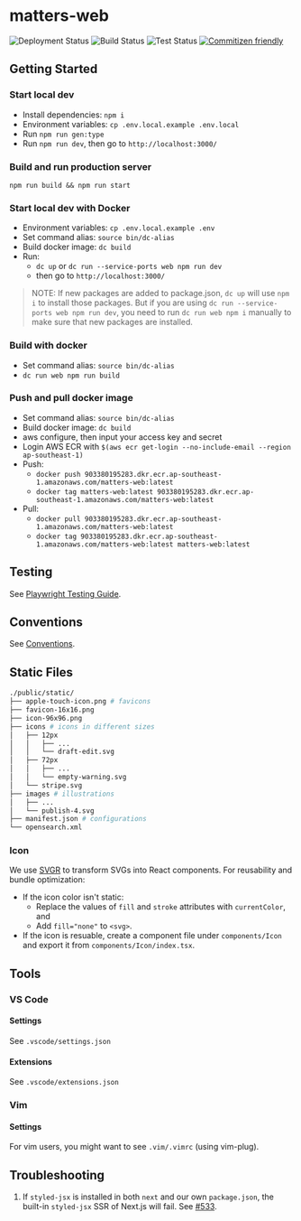 # matters-web

![Deployment Status](https://github.com/thematters/matters-web/workflows/Deployment/badge.svg) ![Build Status](https://github.com/thematters/matters-web/workflows/Test%20Build/badge.svg) ![Test Status](https://github.com/thematters/matters-web/workflows/Test%20E2E/badge.svg) [![Commitizen friendly](https://img.shields.io/badge/commitizen-friendly-brightgreen.svg)](http://commitizen.github.io/cz-cli/)

## Getting Started

### Start local dev

- Install dependencies: `npm i`
- Environment variables: `cp .env.local.example .env.local`
- Run `npm run gen:type`
- Run `npm run dev`, then go to `http://localhost:3000/`

### Build and run production server

`npm run build && npm run start`

### Start local dev with Docker

- Environment variables: `cp .env.local.example .env`
- Set command alias: `source bin/dc-alias`
- Build docker image: `dc build`
- Run:
  - `dc up` or `dc run --service-ports web npm run dev`
  - then go to `http://localhost:3000/`

> NOTE: If new packages are added to package.json, `dc up` will use `npm i` to install those packages. But if you are using `dc run --service-ports web npm run dev`, you need to run `dc run web npm i` manually to make sure that new packages are installed.

### Build with docker

- Set command alias: `source bin/dc-alias`
- `dc run web npm run build`

### Push and pull docker image

- Set command alias: `source bin/dc-alias`
- Build docker image: `dc build`
- aws configure, then input your access key and secret
- Login AWS ECR with `$(aws ecr get-login --no-include-email --region ap-southeast-1)`
- Push:
  - `docker push 903380195283.dkr.ecr.ap-southeast-1.amazonaws.com/matters-web:latest`
  - `docker tag matters-web:latest 903380195283.dkr.ecr.ap-southeast-1.amazonaws.com/matters-web:latest`
- Pull:
  - `docker pull 903380195283.dkr.ecr.ap-southeast-1.amazonaws.com/matters-web:latest`
  - `docker tag 903380195283.dkr.ecr.ap-southeast-1.amazonaws.com/matters-web:latest matters-web:latest`

## Testing

See [Playwright Testing Guide](https://www.notion.so/matterslab/Playwright-Testing-Guide-60caa248d5ce4d70938b7b2f2c7e9139).

## Conventions

See [Conventions](https://www.notion.so/matterslab/Conventions-acbed6763f6746319396978c19340d78).

## Static Files

```bash
./public/static/
├── apple-touch-icon.png # favicons
├── favicon-16x16.png
├── icon-96x96.png
├── icons # icons in different sizes
│   ├── 12px
│   │   ├── ...
│   │   └── draft-edit.svg
│   ├── 72px
│   │   ├── ...
│   │   └── empty-warning.svg
│   └── stripe.svg
├── images # illustrations
│   ├── ...
│   └── publish-4.svg
├── manifest.json # configurations
└── opensearch.xml
```

### Icon

We use [SVGR](https://react-svgr.com/) to transform SVGs into React components. For reusability and bundle optimization:

- If the icon color isn't static:
  - Replace the values of `fill` and `stroke` attributes with `currentColor`, and
  - Add `fill="none"` to `<svg>`.
- If the icon is resuable, create a component file under `components/Icon` and export it from `components/Icon/index.tsx`.

## Tools

### VS Code

#### Settings

See `.vscode/settings.json`

#### Extensions

See `.vscode/extensions.json`

### Vim

#### Settings

For vim users, you might want to see `.vim/.vimrc` (using vim-plug).

## Troubleshooting

1. If `styled-jsx` is installed in both `next` and our own `package.json`, the built-in `styled-jsx` SSR of Next.js will fail. See [#533](https://github.com/zeit/styled-jsx/issues/533).
